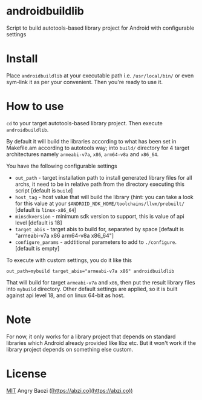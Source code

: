 # androidbuildlib
Script to build autotools-based library project for Android with configurable settings

# Install

Place `androidbuildlib` at your executable path i.e. `/usr/local/bin/` or even sym-link it as per your convenient.
Then you're ready to use it.

# How to use

`cd` to your target autotools-based library project.
Then execute `androidbuildlib`.

By default it will build the libraries according to what has been set in Makefile.am according to autotools way; into `build/` directory for 4 target architectures namely `armeabi-v7a`, `x86`, `arm64-v8a` and `x86_64`.

You have the following configurable settings

* `out_path` - target installation path to install generated library files for all archs, it need to be in relative path from the directory executing this script [default is `build`]
* `host_tag` - host value that will build the library (hint: you can take a look for this value at your `$ANDROID_NDK_HOME/toolchains/llvm/prebuilt/` [default is `linux-x86_64`]
* `minsdkversion`   - minimum sdk version to support, this is value of api level [default is 18]
* `target_abis` - target abis to build for, separated by space [default is "armeabi-v7a x86 arm64-v8a x86_64"]
* `configure_params` - addtitional parameters to add to `./configure`. [default is empty]

To execute with custom settings, you do it like this

```
out_path=mybuild target_abis="armeabi-v7a x86" androidbuildlib
```

That will build for target `armeabi-v7a` and `x86`, then put the result library files into `mybuild` directory. Other default settings are applied, so it is built against api level 18, and on linux 64-bit as host.

# Note

For now, it only works for a library project that depends on standard libraries which Android already provided like libz etc. But it won't work if the library project depends on something else custom.

# License
[MIT](https://github.com/abzico/androidbuildlib/blob/master/LICENSE) Angry Baozi ([https://abzi.co](https://abzi.co))
